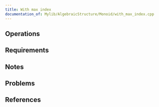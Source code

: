 ```yaml
---
title: With max index
documentation_of: Mylib/AlgebraicStructure/Monoid/with_max_index.cpp
---
```


## Operations

## Requirements

## Notes

## Problems

## References
